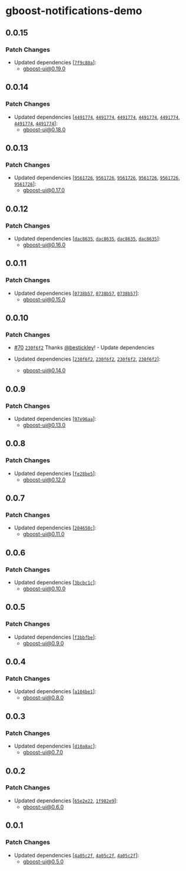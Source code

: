 # gboost-notifications-demo

## 0.0.15

### Patch Changes

- Updated dependencies [[`7f9c88a`](https://github.com/awslabs/green-boost/commit/7f9c88a7aff51025dde2a827cb300858528ab485)]:
  - gboost-ui@0.19.0

## 0.0.14

### Patch Changes

- Updated dependencies [[`4491774`](https://github.com/awslabs/green-boost/commit/4491774ad7dd8aee96d707cba21f543226facd5e), [`4491774`](https://github.com/awslabs/green-boost/commit/4491774ad7dd8aee96d707cba21f543226facd5e), [`4491774`](https://github.com/awslabs/green-boost/commit/4491774ad7dd8aee96d707cba21f543226facd5e), [`4491774`](https://github.com/awslabs/green-boost/commit/4491774ad7dd8aee96d707cba21f543226facd5e), [`4491774`](https://github.com/awslabs/green-boost/commit/4491774ad7dd8aee96d707cba21f543226facd5e), [`4491774`](https://github.com/awslabs/green-boost/commit/4491774ad7dd8aee96d707cba21f543226facd5e), [`4491774`](https://github.com/awslabs/green-boost/commit/4491774ad7dd8aee96d707cba21f543226facd5e)]:
  - gboost-ui@0.18.0

## 0.0.13

### Patch Changes

- Updated dependencies [[`9561726`](https://github.com/awslabs/green-boost/commit/95617262a1e017563676a07a7b4adb1f605275c7), [`9561726`](https://github.com/awslabs/green-boost/commit/95617262a1e017563676a07a7b4adb1f605275c7), [`9561726`](https://github.com/awslabs/green-boost/commit/95617262a1e017563676a07a7b4adb1f605275c7), [`9561726`](https://github.com/awslabs/green-boost/commit/95617262a1e017563676a07a7b4adb1f605275c7), [`9561726`](https://github.com/awslabs/green-boost/commit/95617262a1e017563676a07a7b4adb1f605275c7), [`9561726`](https://github.com/awslabs/green-boost/commit/95617262a1e017563676a07a7b4adb1f605275c7)]:
  - gboost-ui@0.17.0

## 0.0.12

### Patch Changes

- Updated dependencies [[`dac8635`](https://github.com/awslabs/green-boost/commit/dac8635b359cfcfafd339feaedadf3661e2acfdb), [`dac8635`](https://github.com/awslabs/green-boost/commit/dac8635b359cfcfafd339feaedadf3661e2acfdb), [`dac8635`](https://github.com/awslabs/green-boost/commit/dac8635b359cfcfafd339feaedadf3661e2acfdb), [`dac8635`](https://github.com/awslabs/green-boost/commit/dac8635b359cfcfafd339feaedadf3661e2acfdb)]:
  - gboost-ui@0.16.0

## 0.0.11

### Patch Changes

- Updated dependencies [[`0738b57`](https://github.com/awslabs/green-boost/commit/0738b57d7139e1b96a922eb4f486d4c79a5e4959), [`0738b57`](https://github.com/awslabs/green-boost/commit/0738b57d7139e1b96a922eb4f486d4c79a5e4959), [`0738b57`](https://github.com/awslabs/green-boost/commit/0738b57d7139e1b96a922eb4f486d4c79a5e4959)]:
  - gboost-ui@0.15.0

## 0.0.10

### Patch Changes

- [#70](https://github.com/awslabs/green-boost/pull/70) [`230f6f2`](https://github.com/awslabs/green-boost/commit/230f6f252679d0d748f627cd66c7a025e7f29aa0) Thanks [@bestickley](https://github.com/bestickley)! - Update dependencies

- Updated dependencies [[`230f6f2`](https://github.com/awslabs/green-boost/commit/230f6f252679d0d748f627cd66c7a025e7f29aa0), [`230f6f2`](https://github.com/awslabs/green-boost/commit/230f6f252679d0d748f627cd66c7a025e7f29aa0), [`230f6f2`](https://github.com/awslabs/green-boost/commit/230f6f252679d0d748f627cd66c7a025e7f29aa0), [`230f6f2`](https://github.com/awslabs/green-boost/commit/230f6f252679d0d748f627cd66c7a025e7f29aa0)]:
  - gboost-ui@0.14.0

## 0.0.9

### Patch Changes

- Updated dependencies [[`97e96aa`](https://github.com/awslabs/green-boost/commit/97e96aa5a3b7627bcfb67e8d54458c555a7185dc)]:
  - gboost-ui@0.13.0

## 0.0.8

### Patch Changes

- Updated dependencies [[`fe28be5`](https://github.com/awslabs/green-boost/commit/fe28be52ca951aeb3ef6aeea364af32237998f7b)]:
  - gboost-ui@0.12.0

## 0.0.7

### Patch Changes

- Updated dependencies [[`204658c`](https://github.com/awslabs/green-boost/commit/204658c9db3a9cde8823533fdcbdf030a130fbb6)]:
  - gboost-ui@0.11.0

## 0.0.6

### Patch Changes

- Updated dependencies [[`3bcbc1c`](https://github.com/awslabs/green-boost/commit/3bcbc1ca05ab183f79387026692bf605d3e4fc4e)]:
  - gboost-ui@0.10.0

## 0.0.5

### Patch Changes

- Updated dependencies [[`f3bbfbe`](https://github.com/awslabs/green-boost/commit/f3bbfbeeac6343476dfc9a389539928b47f66bd2)]:
  - gboost-ui@0.9.0

## 0.0.4

### Patch Changes

- Updated dependencies [[`a104be1`](https://github.com/awslabs/green-boost/commit/a104be1751094c5376eaf49132d7384661b7ac8b)]:
  - gboost-ui@0.8.0

## 0.0.3

### Patch Changes

- Updated dependencies [[`d10a8ac`](https://github.com/awslabs/green-boost/commit/d10a8ac6d8a01d7d0cbdf62595a4b41b06a162e6)]:
  - gboost-ui@0.7.0

## 0.0.2

### Patch Changes

- Updated dependencies [[`65e2e22`](https://github.com/awslabs/green-boost/commit/65e2e226a5581c30a3e62fbf9129ee21235a2226), [`1f982e9`](https://github.com/awslabs/green-boost/commit/1f982e9c777c8ebd71382226673d56037861262e)]:
  - gboost-ui@0.6.0

## 0.0.1

### Patch Changes

- Updated dependencies [[`4a05c2f`](https://github.com/awslabs/green-boost/commit/4a05c2fb7934b0f7642607a74855d1752576314e), [`4a05c2f`](https://github.com/awslabs/green-boost/commit/4a05c2fb7934b0f7642607a74855d1752576314e), [`4a05c2f`](https://github.com/awslabs/green-boost/commit/4a05c2fb7934b0f7642607a74855d1752576314e)]:
  - gboost-ui@0.5.0
